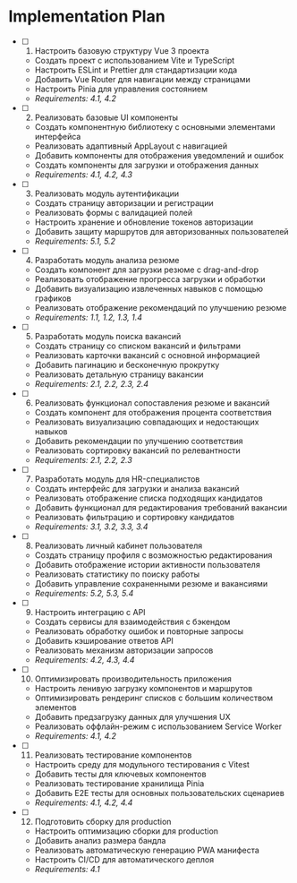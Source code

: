 # Implementation Plan

- [ ] 1. Настроить базовую структуру Vue 3 проекта
  - Создать проект с использованием Vite и TypeScript
  - Настроить ESLint и Prettier для стандартизации кода
  - Добавить Vue Router для навигации между страницами
  - Настроить Pinia для управления состоянием
  - _Requirements: 4.1, 4.2_

- [ ] 2. Реализовать базовые UI компоненты
  - Создать компонентную библиотеку с основными элементами интерфейса
  - Реализовать адаптивный AppLayout с навигацией
  - Добавить компоненты для отображения уведомлений и ошибок
  - Создать компоненты для загрузки и отображения данных
  - _Requirements: 4.1, 4.2, 4.3_

- [ ] 3. Реализовать модуль аутентификации
  - Создать страницу авторизации и регистрации
  - Реализовать формы с валидацией полей
  - Настроить хранение и обновление токенов авторизации
  - Добавить защиту маршрутов для авторизованных пользователей
  - _Requirements: 5.1, 5.2_

- [ ] 4. Разработать модуль анализа резюме
  - Создать компонент для загрузки резюме с drag-and-drop
  - Реализовать отображение прогресса загрузки и обработки
  - Добавить визуализацию извлеченных навыков с помощью графиков
  - Реализовать отображение рекомендаций по улучшению резюме
  - _Requirements: 1.1, 1.2, 1.3, 1.4_

- [ ] 5. Разработать модуль поиска вакансий
  - Создать страницу со списком вакансий и фильтрами
  - Реализовать карточки вакансий с основной информацией
  - Добавить пагинацию и бесконечную прокрутку
  - Реализовать детальную страницу вакансии
  - _Requirements: 2.1, 2.2, 2.3, 2.4_

- [ ] 6. Реализовать функционал сопоставления резюме и вакансий
  - Создать компонент для отображения процента соответствия
  - Реализовать визуализацию совпадающих и недостающих навыков
  - Добавить рекомендации по улучшению соответствия
  - Реализовать сортировку вакансий по релевантности
  - _Requirements: 2.1, 2.2, 2.3_

- [ ] 7. Разработать модуль для HR-специалистов
  - Создать интерфейс для загрузки и анализа вакансий
  - Реализовать отображение списка подходящих кандидатов
  - Добавить функционал для редактирования требований вакансии
  - Реализовать фильтрацию и сортировку кандидатов
  - _Requirements: 3.1, 3.2, 3.3, 3.4_

- [ ] 8. Реализовать личный кабинет пользователя
  - Создать страницу профиля с возможностью редактирования
  - Добавить отображение истории активности пользователя
  - Реализовать статистику по поиску работы
  - Добавить управление сохраненными резюме и вакансиями
  - _Requirements: 5.2, 5.3, 5.4_

- [ ] 9. Настроить интеграцию с API
  - Создать сервисы для взаимодействия с бэкендом
  - Реализовать обработку ошибок и повторные запросы
  - Добавить кэширование ответов API
  - Реализовать механизм авторизации запросов
  - _Requirements: 4.2, 4.3, 4.4_

- [ ] 10. Оптимизировать производительность приложения
  - Настроить ленивую загрузку компонентов и маршрутов
  - Оптимизировать рендеринг списков с большим количеством элементов
  - Добавить предзагрузку данных для улучшения UX
  - Реализовать оффлайн-режим с использованием Service Worker
  - _Requirements: 4.1, 4.2_

- [ ] 11. Реализовать тестирование компонентов
  - Настроить среду для модульного тестирования с Vitest
  - Добавить тесты для ключевых компонентов
  - Реализовать тестирование хранилища Pinia
  - Добавить E2E тесты для основных пользовательских сценариев
  - _Requirements: 4.1, 4.2, 4.4_

- [ ] 12. Подготовить сборку для production
  - Настроить оптимизацию сборки для production
  - Добавить анализ размера бандла
  - Реализовать автоматическую генерацию PWA манифеста
  - Настроить CI/CD для автоматического деплоя
  - _Requirements: 4.1_
